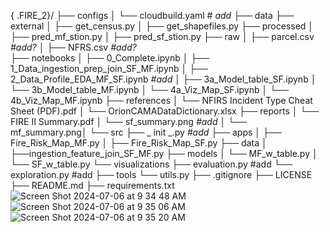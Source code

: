 { .FIRE_2}/
├── configs
│   └── cloudbuild.yaml  # *add*
├── data
    ├── external
    │   ├── get_census.py
    │   ├── get_shapefiles.py
    ├── processed
    │   ├── pred_mf_stion.py
    │   ├── pred_sf_stion.py
    ├── raw
    │       ├── parcel.csv  *#add?*
    │       ├── NFRS.csv  *#add?*             
├── notebooks
│   	    ├── 0_Complete.ipynb
│   		├── 1_Data_ingestion_prep_join_SF_MF.ipynb
│   		├── 2_Data_Profile_EDA_MF_SF.ipynb   *#add*
│   		├── 3a_Model_table_SF.ipynb
│   		└── 3b_Model_table_MF.ipynb
│   		└── 4a_Viz_Map_SF.ipynb
│   		└── 4b_Viz_Map_MF.ipynb
├── references
│   		└── NFIRS Incident Type Cheat Sheet (PDF).pdf
│   		└── OrionCAMADataDictionary.xlsx
├── reports
│   		└── FIRE II Summary.pdf
│   		└── sf_summary.png *#add*
│   		└── mf_summary.png│
└── src
    ├── _ init _.py  *#add*
    ├── apps
    │   ├── Fire_Risk_Map_MF.py
    │   ├── Fire_Risk_Map_SF.py
    ├── data
    │   ├──ingestion_feature_join_SF_MF.py
    ├── models
    │   └── MF_w_table.py
    │   └── SF_w_table.py
    └── visualizations
    		├── evaluation.py    #add
        	└── exploration.py  #add
├── tools
    └── utils.py
├── .gitignore
├── LICENSE
├── README.md
├── requirements.txt
![Screen Shot 2024-07-06 at 9 34 48 AM](https://github.com/catherman/Fire_2/assets/43255276/6efc5e92-eba0-489a-8cfd-4d0536b5bdc3)
![Screen Shot 2024-07-06 at 9 35 06 AM](https://github.com/catherman/Fire_2/assets/43255276/6454dcdd-17b1-439c-9bde-06ea79a02e7a)
![Screen Shot 2024-07-06 at 9 35 20 AM](https://github.com/catherman/Fire_2/assets/43255276/b2770d4b-e1dd-483f-8418-368d317a27d2)
